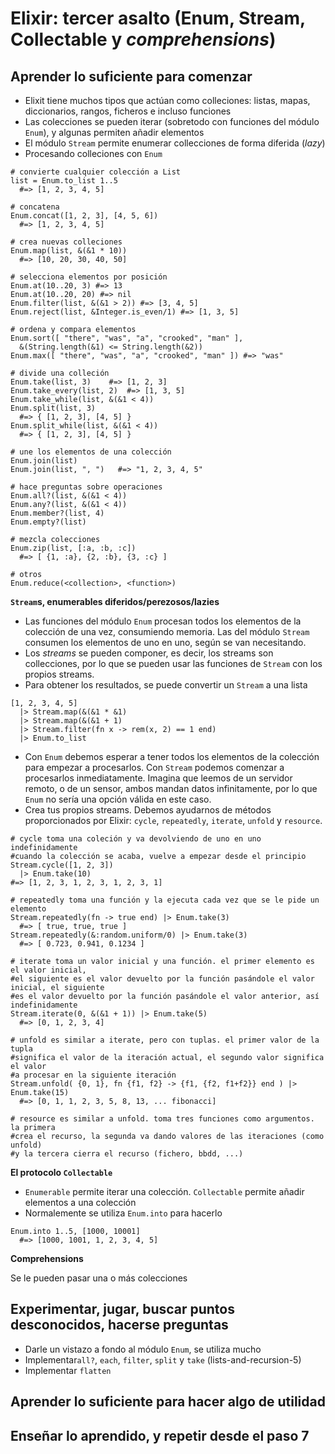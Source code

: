 # Elixir: tercer asalto (Enum, Stream, Collectable y *comprehensions*)

## Aprender lo suficiente para comenzar

- Elixit tiene muchos tipos que actúan como colleciones: listas, mapas, diccionarios, rangos, ficheros e incluso funciones
- Las colecciones se pueden iterar (sobretodo con funciones del módulo `Enum`), y algunas permiten añadir elementos
- El módulo `Stream` permite enumerar collecciones de forma diferida (*lazy*)
- Procesando colleciones con `Enum`

```
# convierte cualquier colección a List
list = Enum.to_list 1..5
  #=> [1, 2, 3, 4, 5]

# concatena
Enum.concat([1, 2, 3], [4, 5, 6])
  #=> [1, 2, 3, 4, 5]

# crea nuevas colleciones
Enum.map(list, &(&1 * 10))
  #=> [10, 20, 30, 40, 50]

# selecciona elementos por posición
Enum.at(10..20, 3) #=> 13
Enum.at(10..20, 20) #=> nil
Enum.filter(list, &(&1 > 2)) #=> [3, 4, 5]
Enum.reject(list, &Integer.is_even/1) #=> [1, 3, 5]

# ordena y compara elementos
Enum.sort([ "there", "was", "a", "crooked", "man" ], 
  &(String.length(&1) <= String.length(&2))
Enum.max([ "there", "was", "a", "crooked", "man" ]) #=> "was"

# divide una colleción
Enum.take(list, 3)    #=> [1, 2, 3]
Enum.take_every(list, 2)  #=> [1, 3, 5]
Enum.take_while(list, &(&1 < 4))
Enum.split(list, 3)
  #=> { [1, 2, 3], [4, 5] }
Enum.split_while(list, &(&1 < 4))
  #=> { [1, 2, 3], [4, 5] }

# une los elementos de una colección
Enum.join(list)
Enum.join(list, ", ")   #=> "1, 2, 3, 4, 5"

# hace preguntas sobre operaciones
Enum.all?(list, &(&1 < 4))
Enum.any?(list, &(&1 < 4))
Enum.member?(list, 4)
Enum.empty?(list)

# mezcla colecciones
Enum.zip(list, [:a, :b, :c])
  #=> [ {1, :a}, {2, :b}, {3, :c} ]

# otros
Enum.reduce(<collection>, <function>)
```

**`Stream`s, enumerables diferidos/perezosos/lazies**

- Las funciones del módulo `Enum` procesan todos los elementos de la colección de una vez, consumiendo memoria. Las del módulo `Stream` consumen los elementos de uno en uno, según se van necesitando.
- Los *streams* se pueden componer, es decir, los streams son collecciones, por lo que se pueden usar las funciones de `Stream` con los propios streams.
- Para obtener los resultados, se puede convertir un `Stream` a una lista

```
[1, 2, 3, 4, 5]
  |> Stream.map(&(&1 * &1)
  |> Stream.map(&(&1 + 1)
  |> Stream.filter(fn x -> rem(x, 2) == 1 end)
  |> Enum.to_list
```

- Con `Enum` debemos esperar a tener todos los elementos de la colección para empezar a procesarlos. Con `Stream` podemos comenzar a procesarlos inmediatamente. Imagina que leemos de un servidor remoto, o de un sensor, ambos mandan datos infinitamente, por lo que `Enum` no sería una opción válida en este caso.
- Crea tus propios streams. Debemos ayudarnos de métodos proporcionados por Elixir: `cycle`, `repeatedly`, `iterate`, `unfold` y `resource`.

```
# cycle toma una coleción y va devolviendo de uno en uno indefinidamente
#cuando la colección se acaba, vuelve a empezar desde el principio
Stream.cycle([1, 2, 3])
  |> Enum.take(10)
#=> [1, 2, 3, 1, 2, 3, 1, 2, 3, 1]

# repeatedly toma una función y la ejecuta cada vez que se le pide un elemento
Stream.repeatedly(fn -> true end) |> Enum.take(3)
  #=> [ true, true, true ]
Stream.repeatedly(&:random.uniform/0) |> Enum.take(3)
  #=> [ 0.723, 0.941, 0.1234 ]

# iterate toma un valor inicial y una función. el primer elemento es el valor inicial,
#el siguiente es el valor devuelto por la función pasándole el valor inicial, el siguiente
#es el valor devuelto por la función pasándole el valor anterior, así indefinidamente
Stream.iterate(0, &(&1 + 1)) |> Enum.take(5)
  #=> [0, 1, 2, 3, 4]

# unfold es similar a iterate, pero con tuplas. el primer valor de la tupla
#significa el valor de la iteración actual, el segundo valor significa el valor
#a procesar en la siguiente iteración
Stream.unfold( {0, 1}, fn {f1, f2} -> {f1, {f2, f1+f2}} end ) |> Enum.take(15)
  #=> [0, 1, 1, 2, 3, 5, 8, 13, ... fibonacci]

# resource es similar a unfold. toma tres funciones como argumentos. la primera
#crea el recurso, la segunda va dando valores de las iteraciones (como unfold)
#y la tercera cierra el recurso (fichero, bbdd, ...)
```

**El protocolo `Collectable`**

- `Enumerable` permite iterar una colección. `Collectable` permite añadir elementos a una colección
- Normalemente se utiliza `Enum.into` para hacerlo

```
Enum.into 1..5, [1000, 10001]
  #=> [1000, 1001, 1, 2, 3, 4, 5]
```

**Comprehensions**

Se le pueden pasar una o más colecciones


## Experimentar, jugar, buscar puntos desconocidos, hacerse preguntas

- Darle un vistazo a fondo al módulo `Enum`, se utiliza mucho
- Implementar`all?`, `each`, `filter`, `split` y `take` (lists-and-recursion-5)
- Implementar `flatten`

## Aprender lo suficiente para hacer algo de utilidad

## Enseñar lo aprendido, y repetir desde el paso 7

